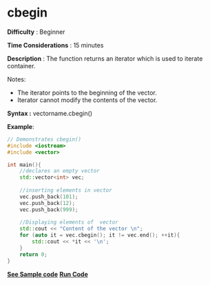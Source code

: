 # cbegin

**Difficulty** : Beginner

**Time Considerations** : 15 minutes

**Description** : The function returns an iterator which is used to iterate container.

Notes:

- The iterator points to the beginning of the vector.
- Iterator cannot modify the contents of the vector.

**Syntax :** vectorname.cbegin()

**Example**:
```cpp
// Demonstrates cbegin() 
#include <iostream>
#include <vector>

int main(){
    //declares an empty vector
    std::vector<int> vec;
    
    //inserting elements in vector
    vec.push_back(101);
    vec.push_back(12);
    vec.push_back(999);
  
    //Displaying elements of  vector
    std::cout << "Content of the vector \n";
    for (auto it = vec.cbegin(); it != vec.end(); ++it){ 
        std::cout << *it << '\n'; 
    }
    return 0;
}

```
**[See Sample code](../snippets/vector/cbegin.cpp)**
**[Run Code](https://rextester.com/XRFTW94461)**

